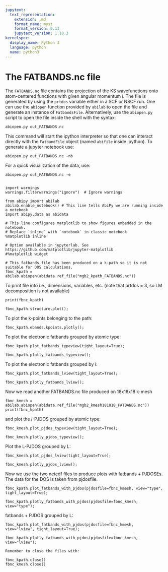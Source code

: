 ```yaml
---
jupytext:
  text_representation:
    extension: .md
    format_name: myst
    format_version: 0.13
    jupytext_version: 1.10.3
kernelspec:
  display_name: Python 3
  language: python
  name: python3
---
```


# The FATBANDS.nc file

The `FATBANDS.nc` file contains the projection of the KS wavefunctions onto atom-centered
functions with given angular momentum $l$. 
The file is generated by using the `prtdos` variable either in a SCF or NSCF run.
One can use the `abiopen` function provided by `abilab` to open the file and generate an instance of `FatbandsFile`.
Alternatively, use the `abiopen.py` script to open the file inside the shell with the syntax:

    abiopen.py out_FATBANDS.nc 
    
This command will start the ipython interpreter so that one can interact directly 
with the `FatbandFile` object (named `abifile` inside ipython).
To generate a jupyter notebook use:

    abiopen.py out_FATBANDS.nc -nb
    
For a quick visualization of the data, use:

    abiopen.py out_FATBANDS.nc -e

```{include} snippets/plotly_matplotlib_note.md
```

```{code-cell} 
import warnings 
warnings.filterwarnings("ignore")  # Ignore warnings

from abipy import abilab
abilab.enable_notebook() # This line tells AbiPy we are running inside a notebook
import abipy.data as abidata

# This line configures matplotlib to show figures embedded in the notebook.
# Replace `inline` with `notebook` in classic notebook
%matplotlib inline   

# Option available in jupyterlab. See https://github.com/matplotlib/jupyter-matplotlib
#%matplotlib widget 
```

```{code-cell} 
# This fatbands file has been produced on a k-path so it is not suitable for DOS calculations.
fbnc_kpath = abilab.abiopen(abidata.ref_file("mgb2_kpath_FATBANDS.nc"))
```

To print file info i.e., dimensions, variables, etc.
(note that prtdos = 3, so LM decomposition is not available)

```{code-cell} 
print(fbnc_kpath)
```

```{code-cell} 
fbnc_kpath.structure.plot();
```

To plot the k-points belonging to the path:

```{code-cell} 
fbnc_kpath.ebands.kpoints.plotly();
```

To plot the electronic fatbands grouped by atomic type:

```{code-cell} 
fbnc_kpath.plot_fatbands_typeview(tight_layout=True);
```

```{code-cell} 
fbnc_kpath.plotly_fatbands_typeview();
```

To plot the electronic fatbands grouped by $l$:

```{code-cell} 
fbnc_kpath.plot_fatbands_lview(tight_layout=True);
```

```{code-cell} 
fbnc_kpath.plotly_fatbands_lview();
```

Now we read another FATBANDS.nc file produced on 18x18x18 k-mesh

```{code-cell} 
fbnc_kmesh = abilab.abiopen(abidata.ref_file("mgb2_kmesh181818_FATBANDS.nc"))
print(fbnc_kpath)
```

and plot the $l$-PJDOS grouped by atomic type:

```{code-cell} 
fbnc_kmesh.plot_pjdos_typeview(tight_layout=True);
```

```{code-cell} 
fbnc_kmesh.plotly_pjdos_typeview();
```

Plot the L-PJDOS grouped by L:

```{code-cell} 
fbnc_kmesh.plot_pjdos_lview(tight_layout=True);
```

```{code-cell} 
fbnc_kmesh.plotly_pjdos_lview();
```

Now we use the two netcdf files to produce plots with fatbands + PJDOSEs.
The data for the DOS is taken from pjdosfile.

```{code-cell} 
fbnc_kpath.plot_fatbands_with_pjdos(pjdosfile=fbnc_kmesh, view="type", tight_layout=True);
```

```{code-cell} 
fbnc_kpath.plotly_fatbands_with_pjdos(pjdosfile=fbnc_kmesh, view="type");
```

fatbands + PJDOS grouped by L:

```{code-cell} 
fbnc_kpath.plot_fatbands_with_pjdos(pjdosfile=fbnc_kmesh, view="lview", tight_layout=True);
```

```{code-cell} 
fbnc_kpath.plotly_fatbands_with_pjdos(pjdosfile=fbnc_kmesh, view="lview");
```

```{warning}
Remember to close the files with:
```

```{code-cell} 
fbnc_kpath.close()
fbnc_kmesh.close()
```
